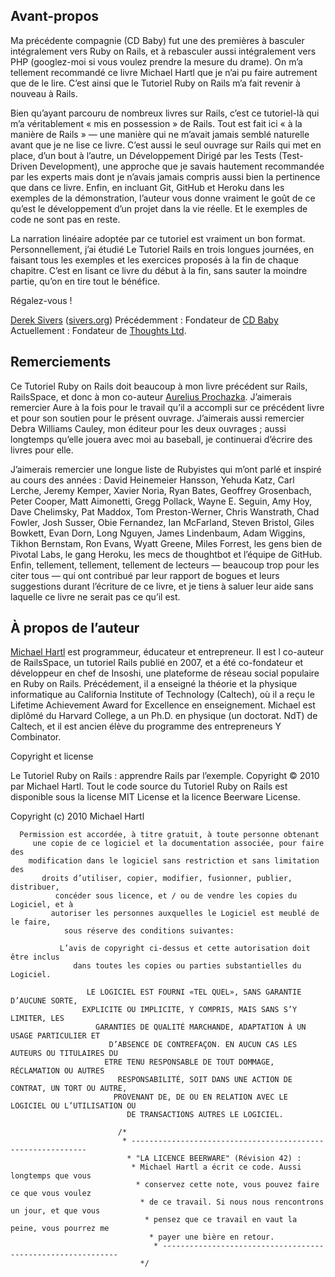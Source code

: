 ## Avant-propos 

Ma précédente compagnie (CD Baby) fut une des premières à basculer intégralement vers Ruby on Rails, et à rebasculer aussi intégralement vers PHP (googlez-moi si vous voulez prendre la mesure du drame). On m’a tellement recommandé ce livre Michael Hartl que je n’ai pu faire autrement que de le lire. C’est ainsi que le Tutoriel Ruby on Rails m’a fait revenir à nouveau à Rails.

Bien qu’ayant parcouru de nombreux livres sur Rails, c’est ce tutoriel-là qui m’a véritablement « mis en possession » de Rails. Tout est fait ici « à la manière de Rails » — une manière qui ne m’avait jamais semblé naturelle avant que je ne lise ce livre. C’est aussi le seul ouvrage sur Rails qui met en place, d’un bout à l’autre, un Développement Dirigé par les Tests (Test-Driven Development), une approche que je savais hautement recommandée par les experts mais dont je n’avais jamais compris aussi bien la pertinence que dans ce livre. Enfin, en incluant Git, GitHub et Heroku dans les exemples de la démonstration, l’auteur vous donne vraiment le goût de ce qu’est le développement d’un projet dans la vie réelle. Et le exemples de code ne sont pas en reste.

La narration linéaire adoptée par ce tutoriel est vraiment un bon format. Personnellement, j’ai étudié Le Tutoriel Rails en trois longues journées, en faisant tous les exemples et les exercices proposés à la fin de chaque chapitre. C’est en lisant ce livre du début à la fin, sans sauter la moindre partie, qu’on en tire tout le bénéfice.

Régalez-vous !

[Derek Sivers](http://sivers.org/ "Sivers.org") ([sivers.org](http://sivers.org/ "Sivers.org")) 
Précédemment : Fondateur de [CD Baby](http://www.cdbaby.com/ "CD Baby") 
Actuellement : Fondateur de [Thoughts Ltd](http://thoughts.pro/ "Thoughts"). 

## Remerciements 

Ce Tutoriel Ruby on Rails doit beaucoup à mon livre précédent sur Rails, RailsSpace, et donc à mon co-auteur [Aurelius Prochazka](http://aure.com/ "Aure.com"). J’aimerais remercier Aure à la fois pour le travail qu’il a accompli sur ce précédent livre et pour son soutien pour le présent ouvrage. J’aimerais aussi remercier Debra Williams Cauley, mon éditeur pour les deux ouvrages ; aussi longtemps qu’elle jouera avec moi au baseball, je continuerai d’écrire des livres pour elle.

J’aimerais remercier une longue liste de Rubyistes qui m’ont parlé et inspiré au cours des années : David Heinemeier Hansson, Yehuda Katz, Carl Lerche, Jeremy Kemper, Xavier Noria, Ryan Bates, Geoffrey Grosenbach, Peter Cooper, Matt Aimonetti, Gregg Pollack, Wayne E. Seguin, Amy Hoy, Dave Chelimsky, Pat Maddox, Tom Preston-Werner, Chris Wanstrath, Chad Fowler, Josh Susser, Obie Fernandez, Ian McFarland, Steven Bristol, Giles Bowkett, Evan Dorn, Long Nguyen, James Lindenbaum, Adam Wiggins, Tikhon Bernstam, Ron Evans, Wyatt Greene, Miles Forrest, les gens bien de Pivotal Labs, le gang Heroku, les mecs de thoughtbot et l’équipe de GitHub. Enfin, tellement, tellement, tellement de lecteurs — beaucoup trop pour les citer tous — qui ont contribué par leur rapport de bogues et leurs suggestions durant l’écriture de ce livre, et je tiens à saluer leur aide sans laquelle ce livre ne serait pas ce qu’il est. 

## À propos de l’auteur 

[Michael Hartl](http://michaelhartl.com/ "Michael Hartl") est programmeur, éducateur et entrepreneur. Il est l co-auteur de RailsSpace, un tutoriel Rails publié en 2007, et a été co-fondateur et développeur en chef de Insoshi, une plateforme de réseau social populaire en Ruby on Rails. Précédement, il a enseigné la théorie et la physique informatique au California Institute of Technology (Caltech), où il a reçu le Lifetime Achievement Award for Excellence en enseignement. Michael est diplômé du Harvard College, a un Ph.D. en physique (un doctorat. NdT) de Caltech, et il est ancien élève du programme des entrepreneurs Y Combinator. 

Copyright et license 

Le Tutoriel Ruby on Rails : apprendre Rails par l’exemple. Copyright © 2010 par Michael Hartl. Tout le code source du Tutoriel Ruby on Rails est disponible sous la license MIT License et la licence Beerware License.

   Copyright (c) 2010 Michael Hartl

      Permission est accordée, à titre gratuit, à toute personne obtenant
         une copie de ce logiciel et la documentation associée, pour faire des 
	    modification dans le logiciel sans restriction et sans limitation des
	       droits d’utiliser, copier, modifier, fusionner, publier, distribuer,
	          concéder sous licence, et / ou de vendre les copies du Logiciel, et à
		     autoriser les personnes auxquelles le Logiciel est meublé de le faire, 
		        sous réserve des conditions suivantes:

			   L’avis de copyright ci-dessus et cette autorisation doit être inclus
			      dans toutes les copies ou parties substantielles du Logiciel.

			         LE LOGICIEL EST FOURNI «TEL QUEL», SANS GARANTIE D’AUCUNE SORTE, 
				    EXPLICITE OU IMPLICITE, Y COMPRIS, MAIS SANS S’Y LIMITER, LES 
				       GARANTIES DE QUALITÉ MARCHANDE, ADAPTATION À UN USAGE PARTICULIER ET
				          D’ABSENCE DE CONTREFAÇON. EN AUCUN CAS LES AUTEURS OU TITULAIRES DU
					     ETRE TENU RESPONSABLE DE TOUT DOMMAGE, RÉCLAMATION OU AUTRES
					        RESPONSABILITÉ, SOIT DANS UNE ACTION DE CONTRAT, UN TORT OU AUTRE,
						   PROVENANT DE, DE OU EN RELATION AVEC LE LOGICIEL OU L’UTILISATION OU
						      DE TRANSACTIONS AUTRES LE LOGICIEL.
						      	
							/*
							 * ------------------------------------------------------------
							  * "LA LICENCE BEERWARE" (Révision 42) :
							   * Michael Hartl a écrit ce code. Aussi longtemps que vous
							    * conservez cette note, vous pouvez faire ce que vous voulez
							     * de ce travail. Si nous nous rencontrons un jour, et que vous
							      * pensez que ce travail en vaut la peine, vous pourrez me
							       * payer une bière en retour.
							        * ------------------------------------------------------------
								 */

